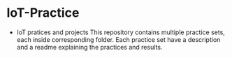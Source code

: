 # IoT-Practice
- IoT pratices and projects
This repository contains multiple practice sets, each inside corresponding folder.  Each practice set have a description and a readme explaining the practices and results.
